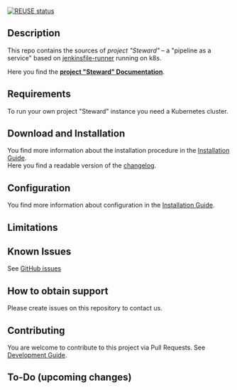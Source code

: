 [![REUSE status](https://api.reuse.software/badge/github.com/SAP/stewardci-core)](https://api.reuse.software/info/github.com/SAP/stewardci-core)

## Description

This repo contains the sources of _project "Steward"_ &ndash; a "pipeline as a service" based on [jenkinsfile-runner] running on k8s.

Here you find the [**project "Steward" Documentation**](docs/README.md).


## Requirements

To run your own project "Steward" instance you need a Kubernetes cluster.

## Download and Installation

You find more information about the installation procedure in the [Installation Guide](docs/install/README.md).<br/>
Here you find a readable version of the [changelog](https://sap.github.io/stewardci-core/changelog.html).

## Configuration

You find more information about configuration in the [Installation Guide](docs/install/README.md).

## Limitations

## Known Issues

See [GitHub issues](https://github.com/SAP/stewardci-core/issues)

## How to obtain support

Please create issues on this repository to contact us.

## Contributing

You are welcome to contribute to this project via Pull Requests. See [Development Guide](docs/development/README.md).


## To-Do (upcoming changes)


[jenkinsfile-runner]: https://github.com/jenkinsci/jenkinsfile-runner
